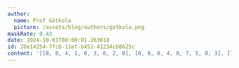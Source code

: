 ```yaml
---
author:
  name: Prof Gotkola
  picture: /assets/blog/authors/gotkola.png
maskRate: 0.43
date: 2024-10-01T08:00:01.263018
id: 28e14254-7fcb-11ef-b451-41234cb8625c
content: '[[8, 0, 4, 1, 0, 3, 6, 2, 0], [0, 0, 0, 4, 0, 7, 5, 0, 3], [7, 1, 0, 5, 2, 6, 8, 9, 4], [1, 9, 2, 0, 7, 5, 0, 8, 0], [4, 7, 8, 6, 1, 2, 3, 0, 9], [5, 0, 0, 0, 0, 8, 2, 0, 1], [0, 4, 5, 0, 0, 0, 0, 0, 0], [0, 0, 7, 0, 5, 0, 0, 4, 0], [0, 8, 1, 0, 3, 0, 9, 6, 5]]'
---
```

